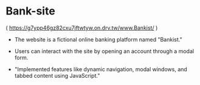 # Bank-site
( https://g7ypp46gz82cxu7jftwtyw.on.drv.tw/www.Bankist/ )

* The website is a fictional online banking platform named
"Bankist."

* Users can interact with the site by opening an account through a
modal form.

 * "Implemented features like dynamic navigation, modal windows,
and tabbed content using JavaScript."
